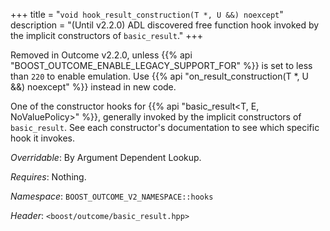+++
title = "`void hook_result_construction(T *, U &&) noexcept`"
description = "(Until v2.2.0) ADL discovered free function hook invoked by the implicit constructors of `basic_result`."
+++

Removed in Outcome v2.2.0, unless {{% api "BOOST_OUTCOME_ENABLE_LEGACY_SUPPORT_FOR" %}} is set to less than `220` to
enable emulation. Use {{% api "on_result_construction(T *, U &&) noexcept" %}} instead in new code.

One of the constructor hooks for {{% api "basic_result<T, E, NoValuePolicy>" %}}, generally invoked by the implicit constructors of `basic_result`. See each constructor's documentation to see which specific hook it invokes.

*Overridable*: By Argument Dependent Lookup.

*Requires*: Nothing.

*Namespace*: `BOOST_OUTCOME_V2_NAMESPACE::hooks`

*Header*: `<boost/outcome/basic_result.hpp>`
